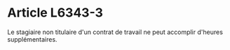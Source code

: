 # Article L6343-3

Le stagiaire non titulaire d'un contrat de travail ne peut accomplir d'heures supplémentaires.